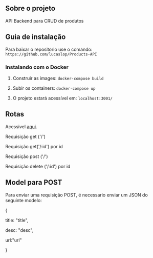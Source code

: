 ## Sobre o projeto
API Backend para CRUD de produtos

## Guia de instalação

Para baixar o repositorio use o comando: `https://github.com/lucaslop/Products-API`


### Instalando com o Docker

1. Construir as images: `docker-compose build`

2. Subir os containers: `docker-compose up`

3. O projeto estará acessível em: `localhost:3001/`


## Rotas

Acessivel [aqui](https://products-api-lucaslop.herokuapp.com/).

Requisição get ('/')

Requisição  get('/:id') por id

Requisição post ('/')

Requisição delete ('/:id') por id


## Model para POST

Para enviar uma requisição POST, é necessario enviar um JSON do seguinte modelo: 

{

  title: "title",
  
  desc: "desc",
  
  url:"url"
  
}


